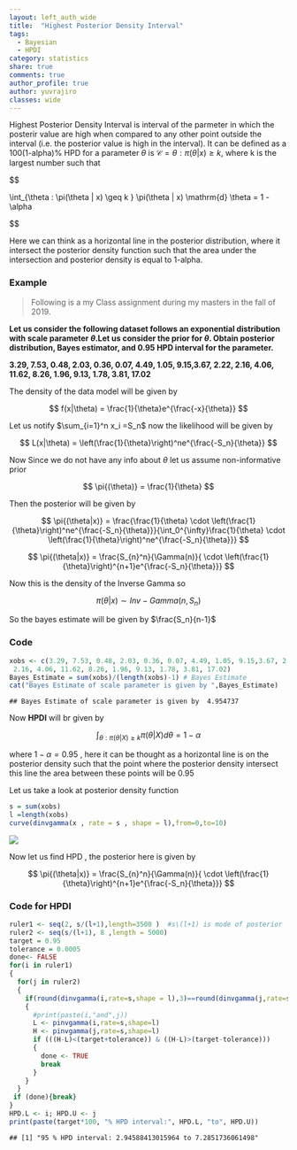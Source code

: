 ```yaml
---
layout: left_auth_wide
title:  "Highest Posterior Density Interval"
tags: 
  - Bayesian
  - HPDI
category: statistics
share: true
comments: true
author_profile: true
author: yuvrajiro
classes: wide
---
```


Highest Posterior Density Interval is interval of the parmeter in which the posterir value are high when compared to any other point outside the interval (i.e. the posterior value is high in the interval). It can be defined as a 100(1-alpha)% HPD for a parameter $\theta$ is $\mathcal{C} = { \theta : \pi(\theta \vert x) \geq k }$, where k is the largest number such that


$$

\int_{\theta : \pi(\theta | x) \geq k } \pi(\theta | x) \mathrm{d} \theta = 1 - \alpha

$$

Here we can think as a horizontal line in the posterior distribution, where it intersect the posterior density function such that the area under the intersection and posterior density is equal to 1-alpha.

### Example

> Following is a my Class assignment during my masters in the fall of 2019.

**Let us consider the following dataset follows an exponential distribution with scale parameter ${\theta}$.Let us consider the prior for ${\theta}$. Obtain posterior distribution, Bayes estimator, and 0.95 HPD interval for the parameter.**  

**3.29, 7.53, 0.48, 2.03, 0.36, 0.07, 4.49, 1.05, 9.15,3.67, 2.22, 2.16, 4.06, 11.62, 8.26, 1.96, 9.13, 1.78, 3.81, 17.02**


The density of the data model will be given by 


$$
f(x|\theta) = \frac{1}{\theta}e^{\frac{-x}{\theta}}
$$

Let us notify $\sum_{i=1}^n x_i =S_n$ now the likelihood will be given by

$$
L(x|\theta) = \left(\frac{1}{\theta}\right)^ne^{\frac{-S_n}{\theta}}
$$

Now Since we do not have any info about $\theta$ let us assume non-informative prior


$$
\pi{(\theta)} = \frac{1}{\theta}
$$

Then the posterior will be given by 

$$
\pi{(\theta|x)} = \frac{\frac{1}{\theta} \cdot \left(\frac{1}{\theta}\right)^ne^{\frac{-S_n}{\theta}}}{\int_0^{\infty}\frac{1}{\theta} \cdot \left(\frac{1}{\theta}\right)^ne^{\frac{-S_n}{\theta}}}
$$

$$
\pi{(\theta|x)} = \frac{S_{n}^n}{\Gamma(n)}{ \cdot \left(\frac{1}{\theta}\right)^{n+1}e^{\frac{-S_n}{\theta}}}
$$

Now this is the density of the Inverse Gamma so 

$$
\pi{(\theta | x)} \sim Inv-Gamma(n,S_n)
$$

So the bayes estimate will be given by $\frac{S_n}{n-1}$

### Code 

```r
xobs <- c(3.29, 7.53, 0.48, 2.03, 0.36, 0.07, 4.49, 1.05, 9.15,3.67, 2.22,
 2.16, 4.06, 11.62, 8.26, 1.96, 9.13, 1.78, 3.81, 17.02)
Bayes_Estimate = sum(xobs)/(length(xobs)-1) # Bayes Estimate
cat("Bayes Estimate of scale parameter is given by ",Bayes_Estimate)
```

```
## Bayes Estimate of scale parameter is given by  4.954737
```

Now **HPDI** will br given by 

$$
\int_{\theta : \pi(\theta|X) \geq k} \pi(\theta|X)d\theta = 1-\alpha
$$

where $1- \alpha = 0.95$ , here it can be thought as a horizontal line is on the posterior density such that the point where the posterior density intersect this line the area between these points will be 0.95

Let us take a look at posterior density function

```r
s = sum(xobs)
l =length(xobs)
curve(dinvgamma(x , rate = s , shape = l),from=0,to=10)
```

![](/assets/images/unnamed-chunk-2-1.png)<!-- -->


Now let us find HPD , the posterior here is given by 

$$
\pi{(\theta|x)} = \frac{S_{n}^n}{\Gamma(n)}{ \cdot \left(\frac{1}{\theta}\right)^{n+1}e^{\frac{-S_n}{\theta}}}
$$



### Code for HPDI

```r
ruler1 <- seq(2, s/(l+1),length=3500 )  #s\(l+1) is mode of posterior
ruler2 <- seq(s/(l+1), 8 ,length = 5000)
target = 0.95 
tolerance = 0.0005
done<- FALSE
for(i in ruler1)
{
  for(j in ruler2)
  {
    if(round(dinvgamma(i,rate=s,shape = l),3)==round(dinvgamma(j,rate=s,shape = l),3))
    {
      #print(paste(i,"and",j))
      L <- pinvgamma(i,rate=s,shape=l)
      H <- pinvgamma(j,rate=s,shape=l)
      if (((H-L)<(target+tolerance)) & ((H-L)>(target-tolerance)))
      { 
        done <- TRUE
        break
      }
    }
  }
 if (done){break}
}
HPD.L <- i; HPD.U <- j
print(paste(target*100, "% HPD interval:", HPD.L, "to", HPD.U))
```

```
## [1] "95 % HPD interval: 2.94588413015964 to 7.2851736061498"
```


